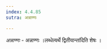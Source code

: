 ```yaml
---
index: 4.4.85
sutra: अन्नाण्णः

---
```

_अन्नाण्णः_ - अन्नाण्णः ।लब्धेत्यर्थे द्वितीयान्ता॑दिति शेषः । 